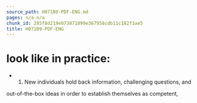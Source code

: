 ```yaml
---
source_path: H071B9-PDF-ENG.md
pages: n/a-n/a
chunk_id: 285f8d219e073871899e367958cdb11c182f3ae5
title: H071B9-PDF-ENG
---
```

# look like in practice:

- 1. New individuals hold back information, challenging questions, and

out-of-the-box ideas in order to establish themselves as competent,
